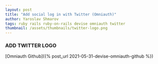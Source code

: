 ```yaml
---
layout: post
title: "Add social log in with Twitter (Omniauth)"
author: Yaroslav Shmarov
tags: ruby rails ruby-on-rails devise omniauth twitter
thumbnail: /assets/thumbnails/twitter-logo.png
---
```


### ADD TWITTER LOGO

[Omniauth Github]({% post_url 2021-05-31-devise-omniauth-github %})


